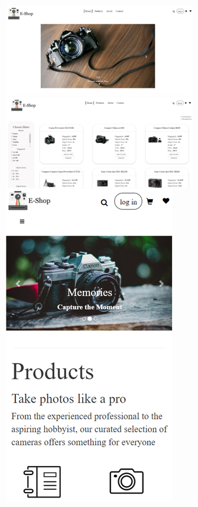 ![home page](https://github.com/NefeliTav/e-shop/blob/main/images/first.png?raw=true)
![home page mobile](https://github.com/NefeliTav/e-shop/blob/main/images/third.png?raw=true)
![shop page](https://github.com/NefeliTav/e-shop/blob/main/images/second.png?raw=true)
